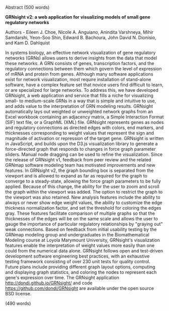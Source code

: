 Abstract (500 words)

**GRNsight v2: a web application for visualizing models of small gene regulatory networks**

Authors - Eileen J. Choe, Nicole A. Anguiano, Anindita Varshneya, Mihir Samdarshi, Yeon-Soo Shin, Edward B. Bachoura, John David N. Dionisio, and Kam D. Dahlquist

In systems biology, an effective network visualization of gene regulatory networks (GRNs) allows users to derive insights from the data that model these networks. A GRN consists of genes, transcription factors, and the regulatory connections between them which govern the level of expression of mRNA and protein from genes. Although many software applications exist for network visualization, most require installation of stand-alone software, have a complex feature set that novice users find difficult to learn, or are specialized for large networks.  To address this, we have developed GRNsight, a web application and service that fills a niche for visualizing small- to medium-scale GRNs in a way that is simple and intuitive to use, and adds value to the interpretation of GRN modeling results. GRNsight automatically lays out weighted or unweighted network graphs from an Excel workbook containing an adjacency matrix, a Simple Interaction Format (SIF) text file, or a GraphML (XML) file. GRNsight represents genes as nodes and regulatory connections as directed edges with colors, end markers, and thicknesses corresponding to weight values that represent the sign and magnitude of activation or repression of the target gene. GRNsight is written in JavaScript, and builds upon the D3.js visualization library to generate a force-directed graph that responds to changes in force graph parameter sliders. Manual node dragging can be used to refine the visualization. Since the release of GRNsight v1, feedback from peer review and the related GRNmap software modeling team has motivated improvements and new features. In GRNsight v2, the graph bounding box is separated from the viewport and is allowed to expand as far as required for the graph to converge to a steady-state, allowing the force graph parameters to be fully applied.  Because of this change, the ability for the user to zoom and scroll the graph within the viewport was added. The option to restrict the graph to the viewport was also retained. New analysis features include the ability to always or never show edge weight values, the ability to customize the edge thickness normalization factor, and set the threshold for coloring the edges gray. These features facilitate comparison of multiple graphs so that the thicknesses of the edges will be on the same scale and allows the user to gauge the importance of particular regulatory relationships by "graying out" weak connections. Based on feedback from initial usability testing by the GRNmap modeling group and undergraduates in the Biomathematical Modeling course at Loyola Marymount University, GRNsight's visualization features enable the interpretation of weight values more easily than one could from the numerical data alone. GRNsight follows open and test-driven development software engineering best practices, with an exhaustive testing framework consisting of over 230 unit tests for quality control. Future plans include providing different graph layout options, computing and displaying graph statistics, and coloring the nodes to represent each gene's expression over time. The GRNsight application http://dondi.github.io/GRNsight/ and code https://github.com/dondi/GRNsight are available under the open source BSD license.

(490 words)
